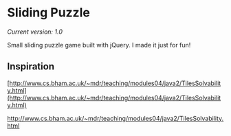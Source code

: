 # Sliding Puzzle
_Current version: 1.0_

Small sliding puzzle game built with jQuery. I made it just for fun!

## Inspiration
[http://www.cs.bham.ac.uk/~mdr/teaching/modules04/java2/TilesSolvability.html](http://www.cs.bham.ac.uk/~mdr/teaching/modules04/java2/TilesSolvability.html)

<a href="http://www.cs.bham.ac.uk/~mdr/teaching/modules04/java2/TilesSolvability.html" target="_blank">http://www.cs.bham.ac.uk/~mdr/teaching/modules04/java2/TilesSolvability.html</a>
